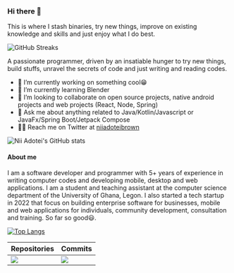 ### Hi there 👋

This is where I stash binaries, try new things, improve on existing knowledge and skills and just enjoy what I do best.

![GitHub Streaks](http://github-readme-streak-stats.herokuapp.com?user=niiadoteibrown&theme=dark&hide_border=true&card_width=800)

A passionate programmer, driven by an insatiable hunger to try new things, build stuffs, unravel the secrets of code and just
writing and reading codes.

- 🔭 I’m currently working on something cool😁
- 🌱 I’m currently learning Blender
- 👯 I’m looking to collaborate on open source projects, native android projects and web projects (React, Node, Spring)
- 💬 Ask me about anything related to Java/Kotlin/Javascript or JavaFx/Spring Boot/Jetpack Compose
- 🙋‍♂️ Reach me on Twitter at [niiadoteibrown](https://twitter.com/niiadoteibrown)

![Nii Adotei's GitHub stats](https://github-readme-stats.vercel.app/api?username=niiadoteibrown&show_icons=true&theme=dark&card_width=800&border_radius=6)

#### About me

I am a software developer and programmer with 5+ years of experience in writing computer codes and developing mobile, desktop and web applications. I am a student and teaching assistant at the computer science department of the University of Ghana, Legon. I also started a tech startup in 2022 that focus on building enterprise software for businesses, mobile and web applications for individuals, community development, consultation and training. So far so good😃.

[![Top Langs](https://github-readme-stats.vercel.app/api/top-langs/?username=niiadoteibrown&card_width=800&size_weight=0.5&count_weight=0&langs_count=10&theme=dark)](https://github.com/anuraghazra/github-readme-stats)

| Repositories                                                                                                         | Commits                                                                                                                |
| -------------------------------------------------------------------------------------------------------------------- | ---------------------------------------------------------------------------------------------------------------------- |
| ![](https://github-profile-summary-cards.vercel.app/api/cards/repos-per-language?username=niiadoteibrown&theme=dark) | ![](https://github-profile-summary-cards.vercel.app/api/cards/most-commit-language?username=niiadoteibrown&theme=dark) |
